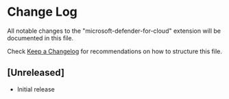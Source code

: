 # Change Log

All notable changes to the "microsoft-defender-for-cloud" extension will be documented in this file.

Check [Keep a Changelog](http://keepachangelog.com/) for recommendations on how to structure this file.

## [Unreleased]

- Initial release